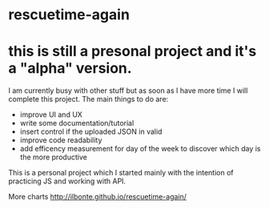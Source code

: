 # rescuetime-again
# this is still a presonal project and it's a "alpha" version. 

I am currently busy with other stuff but as soon as I have more time I will complete this project.
The main things to do are: 
* improve UI and UX
* write some documentation/tutorial
* insert control if the uploaded JSON in valid
* improve code readability
* add efficency measurement for day of the week to discover which day is the more productive 

This is a personal project which I started mainly with the intention of practicing JS and working with API.

More charts
http://ilbonte.github.io/rescuetime-again/
